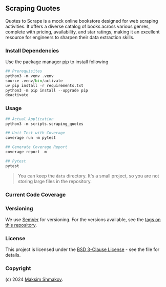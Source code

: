 ## Scraping Quotes

Quotes to Scrape is a mock online bookstore designed for web scraping activities. It offers a diverse catalog of books across various genres, complete with pricing, availability, and star ratings, making it an excellent resource for engineers to sharpen their data extraction skills.

### Install Dependencies

Use the package manager [pip](https://pip.pypa.io/en/stable/) to install following

```python
## Prerequisites
python3 -m venv .venv
source .venv/bin/activate
uv pip install -r requirements.txt
python3 -m pip install --upgrade pip
deactivate
```

### Usage

```python
## Actual Application
python3 -m scripts.scraping_quotes

## Unit Test with Coverage
coverage run -m pytest

## Generate Coverage Report
coverage report -m

## Pytest
pytest
```

> You can keep the `data` directory. It's a small project, so you are not storing large files in the repository.

### Current Code Coverage

### Versioning

We use [SemVer](http://semver.org/) for versioning. For the versions available, see the [tags on this repository](https://github.com/moatsystems/imdb_scrapy/tags).

### License

This project is licensed under the [BSD 3-Clause License](LICENSE) - see the file for details.

### Copyright

(c) 2024 [Maksim Shmakov](https://coming.com).
